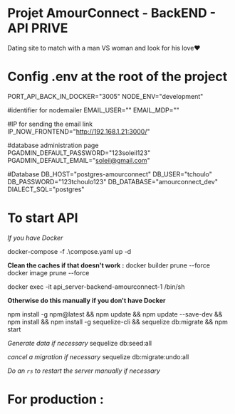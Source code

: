 # Projet AmourConnect - BackEND - API PRIVE

Dating site to match with a man VS woman and look for his love❤️

# Config .env at the root of the project



PORT_API_BACK_IN_DOCKER="3005"
NODE_ENV="development"

#identifier for nodemailer
EMAIL_USER=""
EMAIL_MDP=""

#IP for sending the email link
IP_NOW_FRONTEND="http://192.168.1.21:3000/"

#database administration page
PGADMIN_DEFAULT_PASSWORD="123soleil123"
PGADMIN_DEFAULT_EMAIL="soleil@gmail.com"

#Database
DB_HOST="postgres-amourconnect"
DB_USER="tchoulo"
DB_PASSWORD="123tchoulo123"
DB_DATABASE="amourconnect_dev"
DIALECT_SQL="postgres" 



# To start API

*If you have Docker*

docker-compose -f .\compose.yaml up -d


**Clean the caches if that doesn't work :**
docker builder prune --force
docker image prune --force

docker exec -it api_server-backend-amourconnect-1 /bin/sh

**Otherwise do this manually if you don't have Docker**


npm install -g npm@latest && npm update && npm update --save-dev && npm install && npm install -g sequelize-cli && sequelize db:migrate && npm start


*Generate data if necessary*
sequelize db:seed:all

*cancel a migration if necessary*
sequelize db:migrate:undo:all


*Do an `rs` to restart the server manually if necessary*


# For production :
